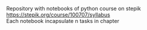 Repository with notebooks of python course on stepik https://stepik.org/course/100707/syllabus
<br>
Each notebook incapsulate n tasks in chapter

